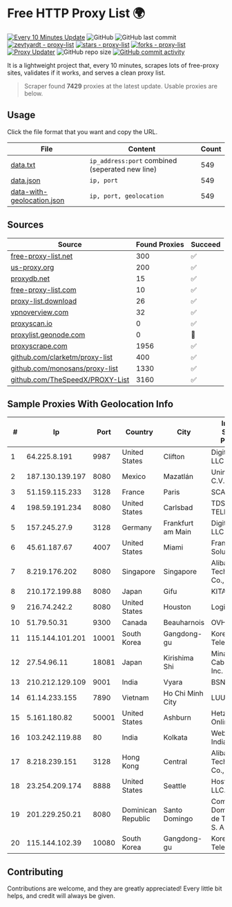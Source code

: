 
# Free HTTP Proxy List 🌍

[![Every 10 Minutes Update](https://github.com/mertguvencli/http-proxy-list/actions/workflows/main.yml/badge.svg?branch=main)](https://github.com/mertguvencli/http-proxy-list/actions/workflows/main.yml)
![GitHub](https://img.shields.io/github/license/mertguvencli/http-proxy-list)
![GitHub last commit](https://img.shields.io/github/last-commit/mertguvencli/http-proxy-list)
[![zevtyardt - proxy-list](https://img.shields.io/static/v1?label=zevtyardt&message=proxy-list&color=blue&logo=github)](https://github.com/zevtyardt/proxy-list "Go to GitHub repo")
[![stars - proxy-list](https://img.shields.io/github/stars/zevtyardt/proxy-list?style=social)](https://github.com/zevtyardt/proxy-list)
[![forks - proxy-list](https://img.shields.io/github/forks/zevtyardt/proxy-list?style=social)](https://github.com/zevtyardt/proxy-list)
[![Proxy Updater](https://github.com/zevtyardt/proxy-list/workflows/Proxy%20Updater/badge.svg)](https://github.com/zevtyardt/proxy-list/actions?query=workflow:"Proxy+Updater")
![GitHub repo size](https://img.shields.io/github/repo-size/zevtyardt/proxy-list)
[![GitHub commit activity](https://img.shields.io/github/commit-activity/m/zevtyardt/proxy-list?logo=commits)](https://github.com/zevtyardt/proxy-list/commits/main)

It is a lightweight project that, every 10 minutes, scrapes lots of free-proxy sites, validates if it works, and serves a clean proxy list.

> Scraper found **7429** proxies at the latest update. Usable proxies are below.

## Usage

Click the file format that you want and copy the URL.

|File|Content|Count|
|----|-------|-----|
|[data.txt](https://raw.githubusercontent.com/mertguvencli/http-proxy-list/main/proxy-list/data.txt)|`ip_address:port` combined (seperated new line)|549|
|[data.json](https://raw.githubusercontent.com/mertguvencli/http-proxy-list/main/proxy-list/data.json)|`ip, port`|549|
|[data-with-geolocation.json](https://raw.githubusercontent.com/mertguvencli/http-proxy-list/main/proxy-list/data-with-geolocation.json)|`ip, port, geolocation`|549|

## Sources

|Source|Found Proxies|Succeed|
|------|-------------|-------|
|[free-proxy-list.net](https://free-proxy-list.net)|300|✅|
|[us-proxy.org](https://www.us-proxy.org)|200|✅|
|[proxydb.net](http://proxydb.net)|15|✅|
|[free-proxy-list.com](https://free-proxy-list.com/?page=&port=&type%5B%5D=http&type%5B%5D=https&up_time=0&search=Search)|10|✅|
|[proxy-list.download](https://www.proxy-list.download/HTTP)|26|✅|
|[vpnoverview.com](https://vpnoverview.com/privacy/anonymous-browsing/free-proxy-servers)|32|✅|
|[proxyscan.io](https://www.proxyscan.io)|0|✅|
|[proxylist.geonode.com](https://proxylist.geonode.com/api/proxy-list?limit=300&page=1&sort_by=lastChecked&sort_type=desc&protocols=http,https)|0|🚫|
|[proxyscrape.com](https://api.proxyscrape.com/v2/?request=displayproxies&protocol=http&timeout=10000&country=all&ssl=all&anonymity=all)|1956|✅|
|[github.com/clarketm/proxy-list](https://raw.githubusercontent.com/clarketm/proxy-list/master/proxy-list-raw.txt)|400|✅|
|[github.com/monosans/proxy-list](https://raw.githubusercontent.com/monosans/proxy-list/main/proxies/http.txt)|1330|✅|
|[github.com/TheSpeedX/PROXY-List](https://raw.githubusercontent.com/TheSpeedX/PROXY-List/master/http.txt)|3160|✅|


## Sample Proxies With Geolocation Info

|#|Ip|Port|Country|City|Internet Service Provider|
|-|--|----|-------|----|-------------------------|
|1|64.225.8.191|9987|United States|Clifton|DigitalOcean, LLC|
|2|187.130.139.197|8080|Mexico|Mazatlán|Uninet S.A. de C.V.|
|3|51.159.115.233|3128|France|Paris|SCALEWAY|
|4|198.59.191.234|8080|United States|Carlsbad|TDS TELECOM|
|5|157.245.27.9|3128|Germany|Frankfurt am Main|DigitalOcean, LLC|
|6|45.61.187.67|4007|United States|Miami|FranTech Solutions|
|7|8.219.176.202|8080|Singapore|Singapore|Alibaba (US) Technology Co., Ltd.|
|8|210.172.199.88|8080|Japan|Gifu|KITAGATA|
|9|216.74.242.2|8080|United States|Houston|Logix|
|10|51.79.50.31|9300|Canada|Beauharnois|OVH SAS|
|11|115.144.101.201|10001|South Korea|Gangdong-gu|Korea Telecom|
|12|27.54.96.11|18081|Japan|Kirishima Shi|Minamikyusyu CableTV Net Inc.|
|13|210.212.129.109|9001|India|Vyara|BSNL Internet|
|14|61.14.233.155|7890|Vietnam|Ho Chi Minh City|LUUTRUSO|
|15|5.161.180.82|50001|United States|Ashburn|Hetzner Online GmbH|
|16|103.242.119.88|80|India|Kolkata|Web Werks India Pvt. Ltd.|
|17|8.218.239.151|3128|Hong Kong|Central|Alibaba (US) Technology Co., Ltd.|
|18|23.254.209.174|8888|United States|Seattle|Hostwinds LLC.|
|19|201.229.250.21|8080|Dominican Republic|Santo Domingo|Compañía Dominicana de Teléfonos S. A.|
|20|115.144.102.39|10080|South Korea|Gangdong-gu|Korea Telecom|



## Contributing

Contributions are welcome, and they are greatly appreciated! Every
little bit helps, and credit will always be given.

